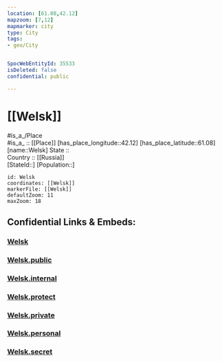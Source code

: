 ```yaml
---
location: [61.08,42.12] 
mapzoom: [7,12] 
mapmarker: city 
type: City
tags:
- geo/City


SpocWebEntityId: 35533
isDeleted: false
confidential: public

---
```


# [[Welsk]] 

#is_a_/Place  
#is_a_ :: [[Place]] 
[has_place_longitude::42.12] 
[has_place_latitude::61.08] 
[name::Welsk] 
State ::  
Country :: [[Russia]]  
[StateId::] 
[Population::] 



```leaflet
id: Welsk
coordinates: [[Welsk]] 
markerFile: [[Welsk]] 
defaultZoom: 11 
maxZoom: 18
```


## Confidential Links & Embeds: 

### [Welsk](/_Standards/Earth/Continent/Europe/Europe~East/Russia/Russia~NorthWest/Arkhangelsk_Oblast/City/Welsk.md) 

### [Welsk.public](/_public/Earth/Continent/Europe/Europe~East/Russia/Russia~NorthWest/Arkhangelsk_Oblast/City/Welsk.public.md) 

### [Welsk.internal](/_internal/Earth/Continent/Europe/Europe~East/Russia/Russia~NorthWest/Arkhangelsk_Oblast/City/Welsk.internal.md) 

### [Welsk.protect](/_protect/Earth/Continent/Europe/Europe~East/Russia/Russia~NorthWest/Arkhangelsk_Oblast/City/Welsk.protect.md) 

### [Welsk.private](/_private/Earth/Continent/Europe/Europe~East/Russia/Russia~NorthWest/Arkhangelsk_Oblast/City/Welsk.private.md) 

### [Welsk.personal](/_personal/Earth/Continent/Europe/Europe~East/Russia/Russia~NorthWest/Arkhangelsk_Oblast/City/Welsk.personal.md) 

### [Welsk.secret](/_secret/Earth/Continent/Europe/Europe~East/Russia/Russia~NorthWest/Arkhangelsk_Oblast/City/Welsk.secret.md)

